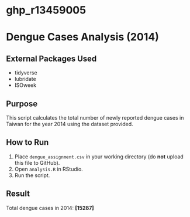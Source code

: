 # ghp_r13459005
# Dengue Cases Analysis (2014)

## External Packages Used
- tidyverse
- lubridate
- ISOweek

## Purpose
This script calculates the total number of newly reported dengue cases in Taiwan for the year 2014 using the dataset provided.

## How to Run
1. Place `dengue_assignment.csv` in your working directory (do **not** upload this file to GitHub).
2. Open `analysis.R` in RStudio.
3. Run the script.

## Result
Total dengue cases in 2014: **[15287]**
